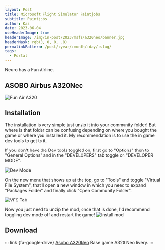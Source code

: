 ```yaml
---
layout: Post
title: Microsoft Flight Simulator Paintjobs
subtitle: Paintjobs
author: Kaz
date: 2023-06-04
useHeaderImage: true
headerImage: /img/in-post/2023/msfs/a320neo/banner.jpg
headerMask: rgb(0, 0, 0, .8)
permalinkPattern: /post/:year/:month/:day/:slug/
tags:
  - Portal
---
```


Neuro has a Fun AIrline.

<!-- more -->

## ASOBO Airbus A320Neo

![Fun Air A320](/img/in-post/2023/msfs/a320neo/fs_runway.jpg "A320Neo with FunAir livery.")

## Installation

The installation is very simple just unzip it into your community folder! But where is that folder can be confusing depending on where you bought the game or where you installed it. My recommendation is to use the in game dev tools to get to it.

If you don't have the Dev tools toggled on, first go to "Options" then to "General Options" and in the "DEVELOPERS" tab toggle on "DEVELOPER MODE".

![Dev Mode](/img/in-post/2023/msfs/a320neo/dev_options.jpg "Screenshot showing the developer mode toggle.")

On the new menu that shows up at the top, go to "Tools" and toggle "Virtual File System", that'll open a new window in which you need to expand "Packages Folder" and finally click "Open Community Folder".

![VFS Tab](/img/in-post/2023/msfs/a320neo/dev_vfs.png "Navigating to the Community folder ingame.")

Now you just need to unzip the mod, once that is done, I'd recommend toggling dev mode off and restart the game!
![Install mod](/img/in-post/2023/msfs/a320neo/extract_mod.png 'Unizpping mod.')

## Download

::: link {fa-google-drive} [Asobo A320Neo](https://drive.google.com/file/d/10HC_zOWSSASlztzrYWqsAMU5Xgp8q2ar/view?usp=sharing)
Base game A320 Neo livery.
:::
